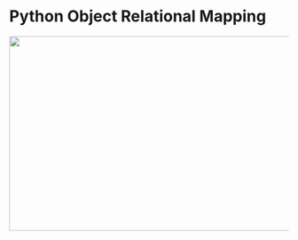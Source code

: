 # Python Object Relational Mapping

<img src="https://miro.medium.com/max/640/0*3uedj0JV8LWYNc8Q" width="1200" height="350">